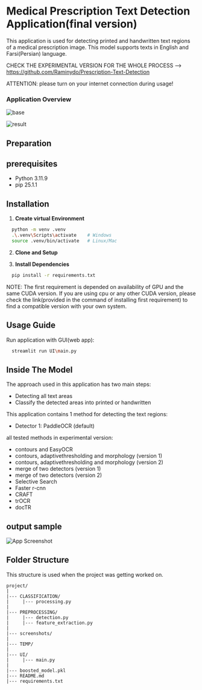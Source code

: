 # **Medical Prescription Text Detection Application(final version)**

This application is used for detecting printed and handwritten text regions of a medical prescription image.
This model supports texts in English and Farsi(Persian) language.

CHECK THE EXPERIMENTAL VERSION FOR THE WHOLE PROCESS --> https://github.com/Raminydo/Prescription-Text-Detection


ATTENTION: please turn on your internet connection during usage!






### Application Overview

![base](./screenshots/base.png)

![result](./screenshots/result.png)

## **Preparation**

## prerequisites
- Python 3.11.9
- pip 25.1.1

## Installation
1. **Create virtual Environment**

```bash
  python -m venv .venv
  .\.venv\Scripts\activate    # Windows
  source .venv/bin/activate   # Linux/Mac
```

2. **Clone and Setup**

3. **Install Dependencies**
```bash
  pip install -r requirements.txt
```

NOTE: The first requirement is depended on availability of GPU and the same CUDA version. If you are using cpu or any other CUDA version, please check the link(provided in the command of installing first requirement) to find a compatible version with your own system.

## **Usage Guide**
Run application with GUI(web app):
```bash
  streamlit run UI\main.py
```


    

## **Inside The Model**

The approach used in this application has two main steps:

- Detecting all text areas
- Classify the detected areas into printed or handwritten

This application contains 1 method for detecting the text regions:
    
- Detector 1: PaddleOCR (default)

all tested methods in experimental version:
- contours and EasyOCR
- contours, adaptivethresholding and morphology (version 1)
- contours, adaptivethresholding and morphology (version 2)
- merge of two detectors (version 1)
- merge of two detectors (version 2)
- Selective Search
- Faster r-cnn
- CRAFT
- trOCR
- docTR


## **output sample**
![App Screenshot](./screenshots/output.png)

## **Folder Structure**
This structure is used when the project was getting worked on.
```text
project/
|
|--- CLASSIFICATION/
|     |--- processing.py
|
|--- PREPROCESSING/
|     |--- detection.py
|     |--- feature_extraction.py
|
|--- screenshots/
|
|--- TEMP/
|
|--- UI/
|     |--- main.py
|
|--- boosted_model.pkl
|--- README.md
|--- requirements.txt
```
